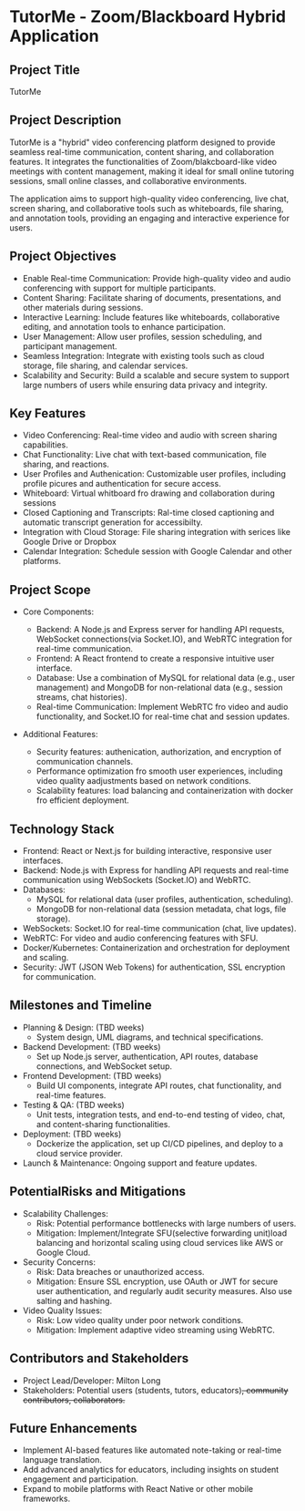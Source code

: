 # TutorMe - Zoom/Blackboard Hybrid Application

## Project Title 
TutorMe

## Project Description
TutorMe is a "hybrid" video conferencing platform designed to provide seamless real-time communication, content sharing, and collaboration features. It integrates the functionalities of Zoom/blakcboard-like video meetings with content management, making it ideal for small online tutoring sessions, small online classes, and collaborative environments.

The application aims to support high-quality video conferencing, live chat, screen sharing, and collaborative tools such as whiteboards, file sharing, and annotation tools, providing an engaging and interactive experience for users.

## Project Objectives
- Enable Real-time Communication: Provide high-quality video and audio conferencing with support for multiple participants.
- Content Sharing: Facilitate sharing of documents, presentations, and other materials during sessions.
- Interactive Learning: Include features like whiteboards, collaborative editing, and annotation tools to enhance participation.
- User Management: Allow user profiles, session scheduling, and participant management.
- Seamless Integration: Integrate with existing tools such as cloud storage, file sharing, and calendar services.
- Scalability and Security: Build a scalable and secure system to support large numbers of users while ensuring data privacy and integrity.

## Key Features
- Video Conferencing: Real-time video and audio with screen sharing capabilities.
- Chat Functionality: Live chat with text-based communication, file sharing, and reactions.
- User Profiles and Authenication: Customizable user profiles, including profile picures and authentication for secure access.
- Whiteboard: Virtual whitboard fro drawing and collaboration during sessions
- Closed Captioning and Transcripts: Ral-time closed captioning and automatic transcript generation for accessibilty.
- Integration with Cloud Storage: File sharing integration with serices like Google Drive or Dropbox
- Calendar Integration: Schedule session with Google Calendar and other platforms.

## Project Scope
- Core Components:
    - Backend: A Node.js and Express server for handling API requests, WebSocket connections(via Socket.IO), and WebRTC integration for real-time communication.
    - Frontend: A React frontend to create a responsive intuitive user interface.
    - Database: Use a combination of MySQL for relational data (e.g., user management) and MongoDB for non-relational data (e.g., session streams, chat histories).
    - Real-time Communication: Implement WebRTC fro video and audio functionality, and Socket.IO for real-time chat and session updates.

- Additional Features:
    - Security features: authenication, authorization, and encryption of communication channels.
    - Performance optimization fro smooth user experiences, including video quality aadjustments based on network conditions.
    - Scalability features: load balancing and containerization with docker fro efficient deployment.

## Technology Stack
- Frontend: React or Next.js for building interactive, responsive user interfaces.
- Backend: Node.js with Express for handling API requests and real-time communication using WebSockets (Socket.IO) and WebRTC.
- Databases:
    - MySQL for relational data (user profiles, authentication, scheduling).
    - MongoDB for non-relational data (session metadata, chat logs, file storage).
- WebSockets: Socket.IO for real-time communication (chat, live updates).
- WebRTC: For video and audio conferencing features with SFU.
- Docker/Kubernetes: Containerization and orchestration for deployment and scaling.
- Security: JWT (JSON Web Tokens) for authentication, SSL encryption for communication.

## Milestones and Timeline
- Planning & Design: (TBD weeks)
    - System design, UML diagrams, and technical specifications.
- Backend Development: (TBD weeks)
    - Set up Node.js server, authentication, API routes, database connections, and WebSocket setup.
- Frontend Development: (TBD weeks)
    - Build UI components, integrate API routes, chat functionality, and real-time features.
- Testing & QA: (TBD weeks)
    - Unit tests, integration tests, and end-to-end testing of video, chat, and content-sharing functionalities.
- Deployment: (TBD weeks)
    - Dockerize the application, set up CI/CD pipelines, and deploy to a cloud service provider.
- Launch & Maintenance: Ongoing support and feature updates.

## PotentialRisks and Mitigations
- Scalability Challenges:
    - Risk: Potential performance bottlenecks with large numbers of users.
    - Mitigation: Implement/Integrate SFU(selective forwarding unit)load balancing and horizontal scaling using cloud services like AWS or Google Cloud.
- Security Concerns:
    - Risk: Data breaches or unauthorized access.
    - Mitigation: Ensure SSL encryption, use OAuth or JWT for secure user authentication, and regularly audit security measures. Also use salting and hashing.
- Video Quality Issues:
    - Risk: Low video quality under poor network conditions.
    - Mitigation: Implement adaptive video streaming using WebRTC.

## Contributors and Stakeholders
- Project Lead/Developer: Milton Long
- Stakeholders: Potential users (students, tutors, educators)~~, community contributors, collaborators.~~

## Future Enhancements
- Implement AI-based features like automated note-taking or real-time language translation.
- Add advanced analytics for educators, including insights on student engagement and participation.
- Expand to mobile platforms with React Native or other mobile frameworks.
